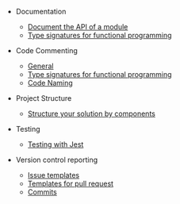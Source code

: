<!-- docs/_sidebar.md -->

* Documentation
  * [Document the API of a module](documentation/api-of-a-module.md)
  * [Type signatures for functional programming](comments/functional-programming_type-signatures.md)

* Code Commenting
  * [General](comments/code-documentation.md)
  * [Type signatures for functional programming](comments/functional-programming_type-signatures.md)
  * [Code Naming](comments/code-naming.md)

* Project Structure
  * [Structure your solution by components](project-structure/structure-by-components.md)

* Testing
  * [Testing with Jest](testing/cheatsheets.md)

* Version control reporting
  * [Issue templates](version-control-reporting/issue-templates)
  * [Templates for pull request](version-control-reporting/pull-request-templates/pull-request.template.md)
  * [Commits](version-control-reporting/commits.md)
